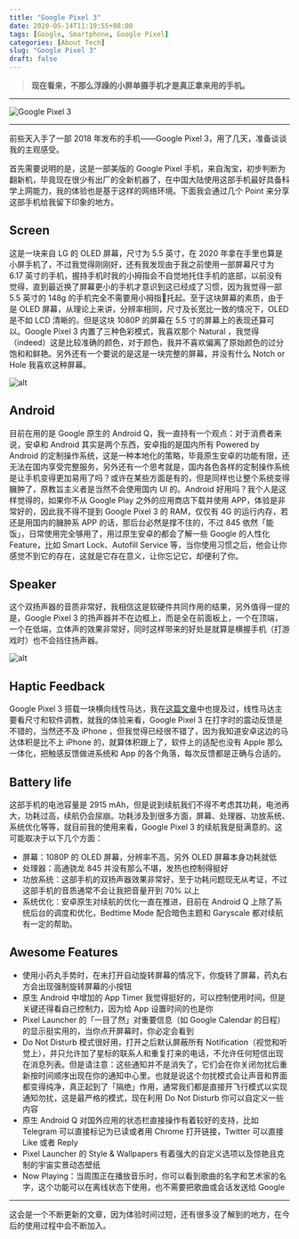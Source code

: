 ```yaml
---
title: "Google Pixel 3"
date: 2020-05-14T11:19:55+08:00
tags: [Google, Smartphone, Google Pixel]
categories: [About Tech]
slug: "Google Pixel 3"
draft: false
---
```


> **现在看来，不那么浮躁的小屏单摄手机才是真正拿来用的手机。**

---

![](https://dawnblog-1300625500.cos.ap-guangzhou.myqcloud.com/images/20200514112328.jpg "Google Pixel 3")

---

前些天入手了一部 2018 年发布的手机——Google Pixel 3，用了几天，准备谈谈我的主观感受。

首先需要说明的是，这是一部美版的 Google Pixel 手机，来自淘宝，初步判断为翻新机，毕竟现在很少有出厂的全新机器了，在中国大陆使用这部手机最好具备科学上网能力，我的体验也是基于这样的网络环境。下面我会通过几个 Point 来分享这部手机给我留下印象的地方。

## Screen

这是一块来自 LG 的 OLED 屏幕，尺寸为 5.5 英寸，在 2020 年拿在手里也算是小屏手机了，不过我觉得刚刚好，还有我发现由于我之前使用一部屏幕尺寸为 6.17 英寸的手机，握持手机时我的小拇指会不自觉地托住手机的底部，以前没有觉得，直到最近换了屏幕更小的手机才意识到这已经成了习惯，因为我觉得一部 5.5 英寸的 148g 的手机完全不需要用小拇指🤙托起。至于这块屏幕的素质，由于是 OLED 屏幕，从理论上来讲，分辨率相同，尺寸及长宽比一致的情况下，OLED 是不如 LCD 清晰的。但是这块 1080P 的屏幕在 5.5 寸的屏幕上的表现还算可以。Google Pixel 3 内置了三种色彩模式，我喜欢那个 Natural ，我觉得（indeed）这是比较准确的颜色，对于颜色，我并不喜欢偏离了原始颜色的过分饱和和鲜艳。另外还有一个要说的是这是一块完整的屏幕，并没有什么 Notch or Hole 我喜欢这种屏幕。

![alt](https://dawnblog-1300625500.cos.ap-guangzhou.myqcloud.com/images/20200520093655.png "屏幕色彩模式选项")

## Android

目前在用的是 Google 原生的 Android Q，我一直持有一个观点：对于消费者来说，安卓和 Android 其实是两个东西，安卓指的是国内所有 Powered by Android 的定制操作系统，这是一种本地化的策略，毕竟原生安卓的功能有限，还无法在国内享受完整服务，另外还有一个思考就是，国内各色各样的定制操作系统是让手机变得更加易用了吗？或许在某些方面是有的，但是同样也让整个系统变得臃肿了，原教旨主义者是当然不会使用国内 UI 的。Android 好用吗？我个人是这样觉得的，如果你不从 Google Play 之外的应用商店下载并使用 APP，体验是非常好的，因此我不得不提到 Google Pixel 3 的 RAM，仅仅有 4G 的运行内存，若还是用国内的臃肿系 APP 的话，那后台必然是撑不住的，不过 845 依然「能饭」，日常使用完全够用了，用过原生安卓的都会了解一些 Google 的人性化 Feature，比如 Smart Lock、Autofill Service 等，当你使用习惯之后，他会让你感觉不到它的存在，这就是它存在意义，让你忘记它，却便利了你。

## Speaker

这个双扬声器的音质非常好，我相信这是软硬件共同作用的结果，另外值得一提的是，Google Pixel 3 的扬声器并不在边框上，而是全在前面板上，一个在顶端，一个在低端，立体声的效果非常好，同时这样带来的好处是就算是横握手机（打游戏时）也不会挡住扬声器。

![alt](https://dawnblog-1300625500.cos.ap-guangzhou.myqcloud.com/images/20200520093522.png "Google Pixel 3 Front")

## Haptic Feedback

Google Pixel 3 搭载一块横向线性马达，我在[这篇文章](https://dawner.top/posts/what-smartphones-should-focus-on/)中也提及过，线性马达主要看尺寸和软件调教，就我的体验来看，Google Pixel 3 在打字时的震动反馈是不错的，当然还不及 iPhone ，但我觉得已经很不错了，因为我知道安卓这边的马达体积是比不上 iPhone 的，就算体积跟上了，软件上的适配也没有 Apple 那么一体化，把触感反馈做进系统和 App 的各个角落，每次反馈都是正确与合适的。

## Battery life

这部手机的电池容量是 2915 mAh，但是说到续航我们不得不考虑其功耗，电池再大，功耗过高，续航仍会尿崩。功耗涉及到很多方面，屏幕、处理器、功放系统、系统优化等等，就目前我的使用来看，Google Pixel 3 的续航我是挺满意的。这可能取决于以下几个方面：

- 屏幕：1080P 的 OLED 屏幕，分辨率不高，另外 OLED 屏幕本身功耗就低
- 处理器：高通骁龙 845 并没有那么不堪，发热也控制得挺好
- 功放系统：这部手机的双扬声器效果非常好，至于功耗问题现无从考证，不过这部手机的音质通常不会让我把音量开到 70% 以上
- 系统优化：安卓原生对续航的优化一直在推进，目前在 Android Q 上除了系统后台的调度和优化，Bedtime Mode 配合暗色主题和 Garyscale 都对续航有一定的帮助。

## Awesome Features

- 使用小药丸手势时，在未打开自动旋转屏幕的情况下，你旋转了屏幕，药丸右方会出现强制旋转屏幕的小按钮
- 原生 Android 中增加的 App Timer 我觉得挺好的，可以控制使用时间，但是关键还得看自己控制力，因为给 App 设置时间的也是你
- Pixel Launcher 的「一目了然」对重要信息（如 Google Calendar 的日程）的显示挺实用的，当你点开屏幕时，你必定会看到
- Do Not Disturb 模式很好用，打开之后默认屏蔽所有 Notification（视觉和听觉上），并只允许加了星标的联系人和重复打来的电话，不允许任何短信出现在消息列表。但是请注意：这些通知并不是消失了，它们会在你关闭勿扰后重新按时间顺序出现在你的通知中心里。也就是说这个勿扰模式会让声音和界面都变得纯净，真正起到了「隔绝」作用，通常我们都是直接开飞行模式以实现通知勿扰，这是最严格的模式，现在利用 Do Not Disturb 你可以自定义一些内容
- 原生 Android Q 对国外应用的状态栏直接操作有着较好的支持，比如 Telegram 可以直接标记为已读或者用 Chrome 打开链接，Twitter 可以直接 Like 或者 Reply
- Pixel Launcher 的 Style & Wallpapers 有着强大的自定义选项以及惊艳且克制的宇宙实景动态壁纸
- Now Playing：当周围正在播放音乐时，你可以看到歌曲的名字和艺术家的名字，这个功能可以在离线状态下使用，也不需要把歌曲或会话发送给 Google

---

这会是一个不断更新的文章，因为体验时间过短，还有很多没了解到的地方，在今后的使用过程中会不断加入。

